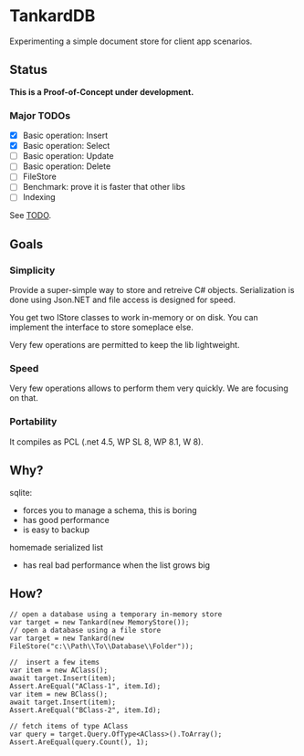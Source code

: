 
# TankardDB

Experimenting a simple document store for client app scenarios.

## Status

**This is a Proof-of-Concept under development.**

### Major TODOs

- [x] Basic operation: Insert
- [x] Basic operation: Select
- [ ] Basic operation: Update
- [ ] Basic operation: Delete
- [ ] FileStore
- [ ] Benchmark: prove it is faster that other libs
- [ ] Indexing

See [TODO](TODO.md).


## Goals

### Simplicity

Provide a super-simple way to store and retreive C# objects. Serialization is done using Json.NET and file access is designed for speed.

You get two IStore classes to work in-memory or on disk. You can implement the interface to store someplace else.

Very few operations are permitted to keep the lib lightweight.

### Speed

Very few operations allows to perform them very quickly. We are focusing on that.

### Portability

It compiles as PCL (.net 4.5, WP SL 8, WP 8.1, W 8).


## Why?

sqlite:

- forces you to manage a schema, this is boring
- has good performance
- is easy to backup

homemade serialized list

- has real bad performance when the list grows big


## How?

    // open a database using a temporary in-memory store
    var target = new Tankard(new MemoryStore());
    // open a database using a file store
    var target = new Tankard(new FileStore("c:\\Path\\To\\Database\\Folder"));
    
    //  insert a few items
    var item = new AClass();
    await target.Insert(item);
    Assert.AreEqual("AClass-1", item.Id);
    var item = new BClass();
    await target.Insert(item);
    Assert.AreEqual("BClass-2", item.Id);
    
    // fetch items of type AClass
    var query = target.Query.OfType<AClass>().ToArray();
    Assert.AreEqual(query.Count(), 1);




